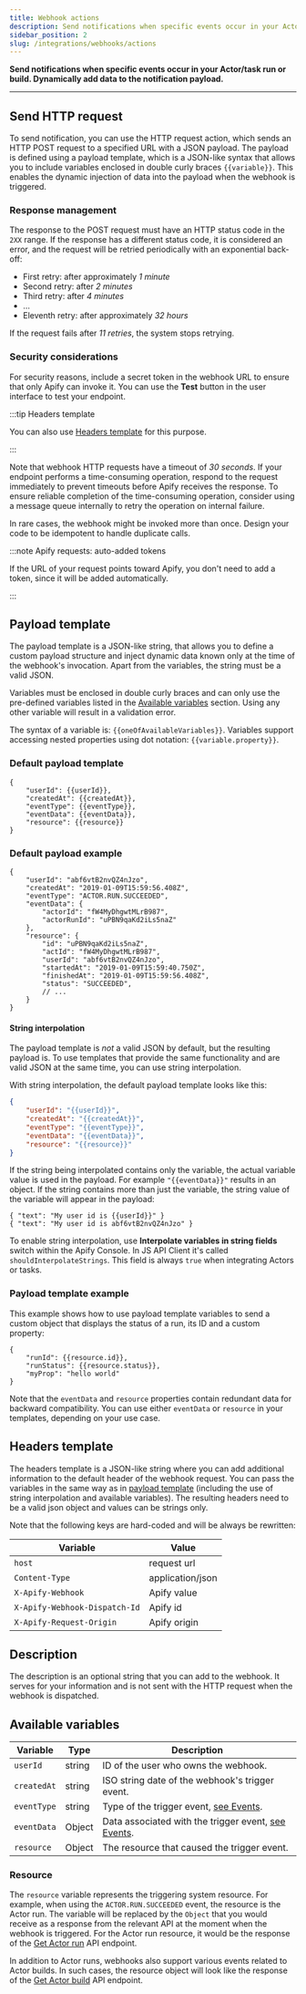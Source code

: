 ```yaml
---
title: Webhook actions
description: Send notifications when specific events occur in your Actor/task  run or build. Dynamically add data to the notification payload.
sidebar_position: 2
slug: /integrations/webhooks/actions
---
```


**Send notifications when specific events occur in your Actor/task  run or build. Dynamically add data to the notification payload.**

---

## Send HTTP request

To send notification, you can use the HTTP request action, which sends an HTTP POST request to a specified URL with a JSON payload. The payload is defined using a payload template, which is a JSON-like syntax that allows you to include variables enclosed in double curly braces `{{variable}}`. This enables the
dynamic injection of data into the payload when the webhook is triggered.

### Response management

The response to the POST request must have an HTTP status code in the `2XX` range. If the response has a different status code, it is considered an error, and the request will be retried periodically with an exponential back-off:

- First retry: after approximately _1 minute_
- Second retry: after _2 minutes_
- Third retry: after _4 minutes_
- ...
- Eleventh retry: after approximately _32 hours_

If the request fails after _11 retries_, the system stops retrying.

### Security considerations

For security reasons, include a secret token in the webhook URL to ensure that only Apify can invoke it. You can use the **Test** button in the user interface to test your endpoint.

:::tip Headers template

You can also use [Headers template](/platform/integrations/webhooks/actions#headers-template) for this purpose.

:::

Note that webhook HTTP requests have a timeout of _30 seconds_.
If your endpoint performs a time-consuming operation, respond to the request immediately to prevent timeouts before Apify receives the response. To ensure reliable completion of the time-consuming operation, consider using a message queue internally to retry the operation on internal failure.

In rare cases, the webhook might be invoked more than once.
Design your code to be idempotent to handle duplicate calls.

:::note Apify requests: auto-added tokens

If the URL of your request points toward Apify, you don't need to add a token, since it will be added automatically.

:::

## Payload template

The payload template is a JSON-like string, that allows you to define a custom payload structure and inject dynamic data known only at the time of the webhook's invocation. Apart from the variables, the string must be a valid JSON.

Variables must be enclosed in double curly braces and can only use the pre-defined variables listed in the [Available variables](#available-variables) section. Using any other variable will result in a validation error.

The syntax of a variable is: `{{oneOfAvailableVariables}}`. Variables support accessing nested properties using dot notation: `{{variable.property}}`.

### Default payload template

```json5
{
    "userId": {{userId}},
    "createdAt": {{createdAt}},
    "eventType": {{eventType}},
    "eventData": {{eventData}},
    "resource": {{resource}}
}
```

### Default payload example

```json5
{
    "userId": "abf6vtB2nvQZ4nJzo",
    "createdAt": "2019-01-09T15:59:56.408Z",
    "eventType": "ACTOR.RUN.SUCCEEDED",
    "eventData": {
        "actorId": "fW4MyDhgwtMLrB987",
        "actorRunId": "uPBN9qaKd2iLs5naZ"
    },
    "resource": {
        "id": "uPBN9qaKd2iLs5naZ",
        "actId": "fW4MyDhgwtMLrB987",
        "userId": "abf6vtB2nvQZ4nJzo",
        "startedAt": "2019-01-09T15:59:40.750Z",
        "finishedAt": "2019-01-09T15:59:56.408Z",
        "status": "SUCCEEDED",
        // ...
    }
}
```

#### String interpolation

The payload template is _not_ a valid JSON by default, but the resulting payload is. To use templates that provide the same functionality and are valid JSON at the same time, you can use string interpolation.

With string interpolation, the default payload template looks like this:

```json
{
    "userId": "{{userId}}",
    "createdAt": "{{createdAt}}",
    "eventType": "{{eventType}}",
    "eventData": "{{eventData}}",
    "resource": "{{resource}}"
}
```

If the string being interpolated contains only the variable, the actual variable value is used in the payload. For example `"{{eventData}}"` results in an object. If the string contains more than just the variable, the string value of the variable will appear in the payload:

```json5
{ "text": "My user id is {{userId}}" }
{ "text": "My user id is abf6vtB2nvQZ4nJzo" }
```

To enable string interpolation, use **Interpolate variables in string fields** switch within the Apify Console. In JS API Client it's called `shouldInterpolateStrings`. This field is always `true` when integrating Actors or tasks.

### Payload template example

This example shows how to use payload template variables to send a custom object that displays the status of a run, its ID and a custom property:

```json5
{
    "runId": {{resource.id}},
    "runStatus": {{resource.status}},
    "myProp": "hello world"
}
```

Note that the `eventData` and `resource` properties contain redundant data for backward compatibility. You can use either `eventData` or `resource` in your templates, depending on your use case.

## Headers template

The headers template is a JSON-like string where you can add additional information to the default header of the webhook request. You can pass the variables in the same way as in [payload template](#payload-template) (including the use of string interpolation and available variables). The resulting headers need to be a valid json object and values can be strings only.

Note that the following keys are hard-coded and will be always be rewritten:

| Variable                  | Value                   |
|---------------------------|-------------------------|
| `host`                    | request url             |
| `Content-Type`            | application/json        |
| `X-Apify-Webhook`         | Apify value             |
| `X-Apify-Webhook-Dispatch-Id` | Apify id            |
| `X-Apify-Request-Origin`   | Apify origin           |

## Description

The description is an optional string that you can add to the webhook. It serves for your information and is not sent with the HTTP request when the webhook is dispatched.

## Available variables

| Variable    | Type   | Description                                                                         |
|-------------|--------|-------------------------------------------------------------------------------------|
| `userId`    | string | ID of the user who owns the webhook.                                                |
| `createdAt` | string | ISO string date of the webhook's trigger event.                                     |
| `eventType` | string | Type of the trigger event, [see Events](/platform/integrations/webhooks/events).              |
| `eventData` | Object | Data associated with the trigger event, [see Events](/platform/integrations/webhooks/events). |
| `resource`  | Object | The resource that caused the trigger event.                 |

### Resource

The `resource` variable represents the triggering system resource. For example, when using the `ACTOR.RUN.SUCCEEDED` event, the resource is the Actor run. The variable will be replaced by the `Object` that you would receive as a response from the relevant API at the moment when the webhook is triggered. For the Actor run resource, it would be the response of the [Get Actor run](/api/v2#/reference/actors/run-object-deprecated/get-run) API endpoint.

In addition to Actor runs, webhooks also support various events related to Actor builds. In such cases, the resource object will look like the response of the [Get Actor build](/api/v2#/reference/actor-builds/build-object/get-build) API endpoint.
